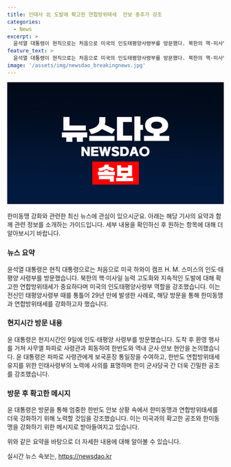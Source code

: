 ```yaml
---
title: 인태사 北 도발에 확고한 연합방위태세  안보 중추가 강조
categories:
  - News
excerpt: >
  윤석열 대통령이 현직으로는 처음으로 미국의 인도태평양사령부를 방문했다. 북한의 핵·미사일 능력과 도발에 대해 확고한 연합방위태세의 필요성을 강조하며, 한반도 안보 문제를 논의했다. 인도태평양사령부는 미국 군사력의 52%를 담당하는 중요한 임무를 맡고 있다. 대통령은 사령부 방문 후 장병들을 격려하며, 한미동맹과 연합방위태세의 강화를 강조했다. 만남에는 미국과 우리나라의 주요 고위 인사들이 참석했다.
feature_text: >
  윤석열 대통령이 현직으로는 처음으로 미국의 인도태평양사령부를 방문했다. 북한의 핵·미사일 능력과 도발에 대해 확고한 연합방위태세의 필요성을 강조하며, 한반도 안보 문제를 논의했다. 인도태평양사령부는 미국 군사력의 52%를 담당하는 중요한 임무를 맡고 있다. 대통령은 사령부 방문 후 장병들을 격려하며, 한미동맹과 연합방위태세의 강화를 강조했다. 만남에는 미국과 우리나라의 주요 고위 인사들이 참석했다.
image: '/assets/img/newsdao_breakingnews.jpg'
---
```


<p><img src="/assets/img/newsdao_breakingnews.jpg" alt="flaretime 속보" /></p>

<p>한미동맹 강화와 관련한 최신 뉴스에 관심이 있으시군요. 아래는 해당 기사의 요약과 함께 관련 정보를 소개하는 가이드입니다. 세부 내용을 확인하신 후 원하는 항목에 대해 더 알아보시기 바랍니다. </p>

<h3>뉴스 요약</h3>

<p>윤석열 대통령은 현직 대통령으로는 처음으로 미국 하와이 캠프 H. M. 스미스의 인도·태평양 사령부를 방문했습니다. 북한의 핵·미사일 능력 고도화와 지속적인 도발에 대해 확고한 연합방위태세가 중요하다며 미국의 인도태평양사령부 역할을 강조했습니다. 이는 전신인 태평양사령부 때를 통틀어 29년 만에 발생한 사례로, 해당 방문을 통해 한미동맹과 연합방위태세를 강화하고자 했습니다.</p>

<h3>현지시간 방문 내용</h3>

<p>윤 대통령은 현지시간인 9일에 인도·태평양 사령부를 방문했습니다. 도착 후 환영 행사를 거쳐 사무엘 파파로 사령관과 회동하여 한반도와 역내 군사·안보 현안을 논의했습니다. 윤 대통령은 파파로 사령관에게 보국훈장 통일장을 수여하고, 한반도 연합방위태세 유지를 위한 인태사령부의 노력에 사의를 표명하며 한미 군사당국 간 더욱 긴밀한 공조를 강조했습니다.</p>

<h3>방문 후 확고한 메시지</h3>

<p>윤 대통령은 방문을 통해 엄중한 한반도 안보 상황 속에서 한미동맹과 연합방위태세를 더욱 강화하기 위해 노력할 것임을 강조했습니다. 이는 미국과의 확고한 공조와 한미동맹을 강화하기 위한 메시지로 받아들여지고 있습니다.</p>

<p>위와 같은 요약을 바탕으로 더 자세한 내용에 대해 알아볼 수 있습니다.</p>
실시간 뉴스 속보는, <a href="https://newsdao.kr" rel="dofollow">https://newsdao.kr</a>


